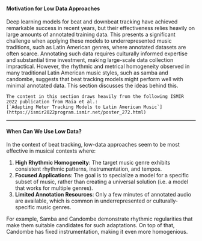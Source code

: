 #### Motivation for Low Data Approaches

Deep learning models for beat and downbeat tracking have achieved remarkable success in recent years, but their effectiveness relies heavily on large amounts of annotated training data. This presents a significant challenge when applying these models to underrepresented music traditions, such as Latin American genres, where annotated datasets are often scarce. Annotating such data requires culturally informed expertise and substantial time investment, making large-scale data collection impractical. However, the rhythmic and metrical homogeneity observed in many traditional Latin American music styles, such as samba and candombe, suggests that beat tracking models might perform well with minimal annotated data. This section discusses the ideas behind this.

```{note}
The content in this section draws heavily from the following ISMIR 2022 publication from Maia et al.:
[`Adapting Meter Tracking Models to Latin American Music`](https://ismir2022program.ismir.net/poster_272.html)
```

---

#### When Can We Use Low Data?

In the context of beat tracking, low-data approaches seem to be most effective in musical contexts where:

1. **High Rhythmic Homogeneity**: The target music genre exhibits consistent rhythmic patterns, instrumentation, and tempos.
2. **Focused Applications**: The goal is to specialize a model for a specific subset of music, rather than creating a universal solution (i.e. a model that works for multiple genres).
3. **Limited Annotation Resources**: Only a few minutes of annotated audio are available, which is common in underrepresented or culturally-specific music genres.

For example, Samba and Candombe demonstrate rhythmic regularities that make them suitable candidates for such adaptations. On top of that, Candombe has fixed instrumentation, making it even more homogenious. 